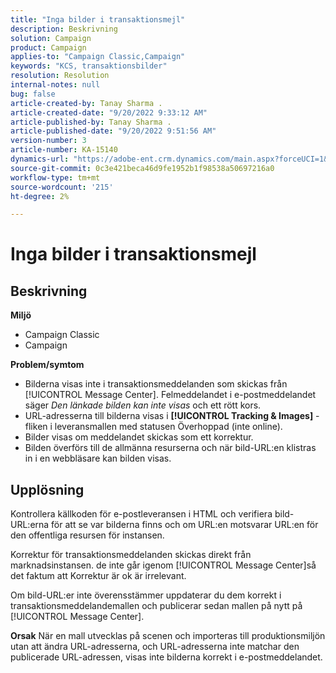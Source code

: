 ```yaml
---
title: "Inga bilder i transaktionsmejl"
description: Beskrivning
solution: Campaign
product: Campaign
applies-to: "Campaign Classic,Campaign"
keywords: "KCS, transaktionsbilder"
resolution: Resolution
internal-notes: null
bug: false
article-created-by: Tanay Sharma .
article-created-date: "9/20/2022 9:33:12 AM"
article-published-by: Tanay Sharma .
article-published-date: "9/20/2022 9:51:56 AM"
version-number: 3
article-number: KA-15140
dynamics-url: "https://adobe-ent.crm.dynamics.com/main.aspx?forceUCI=1&pagetype=entityrecord&etn=knowledgearticle&id=961ae13a-c738-ed11-9db1-002248086735"
source-git-commit: 0c3e421beca46d9fe1952b1f98538a50697216a0
workflow-type: tm+mt
source-wordcount: '215'
ht-degree: 2%

---
```


# Inga bilder i transaktionsmejl

## Beskrivning

<b>Miljö</b>
- Campaign Classic
- Campaign



<b>Problem/symtom</b>
- Bilderna visas inte i transaktionsmeddelanden som skickas från [!UICONTROL Message Center]. Felmeddelandet i e-postmeddelandet säger *Den länkade bilden kan inte visas* och ett rött kors.
- URL-adresserna till bilderna visas i <b>[!UICONTROL Tracking & Images]</b> -fliken i leveransmallen med statusen Överhoppad (inte online).
- Bilder visas om meddelandet skickas som ett korrektur.
- Bilden överförs till de allmänna resurserna och när bild-URL:en klistras in i en webbläsare kan bilden visas.



## Upplösning






Kontrollera källkoden för e-postleveransen i HTML och verifiera bild-URL:erna för att se var bilderna finns och om URL:en motsvarar URL:en för den offentliga resursen för instansen.



Korrektur för transaktionsmeddelanden skickas direkt från marknadsinstansen. de inte går igenom [!UICONTROL Message Center]så det faktum att Korrektur är ok är irrelevant.



Om bild-URL:er inte överensstämmer uppdaterar du dem korrekt i transaktionsmeddelandemallen och publicerar sedan mallen på nytt på [!UICONTROL Message Center].


<b>Orsak</b>
När en mall utvecklas på scenen och importeras till produktionsmiljön utan att ändra URL-adresserna, och URL-adresserna inte matchar den publicerade URL-adressen, visas inte bilderna korrekt i e-postmeddelandet.





